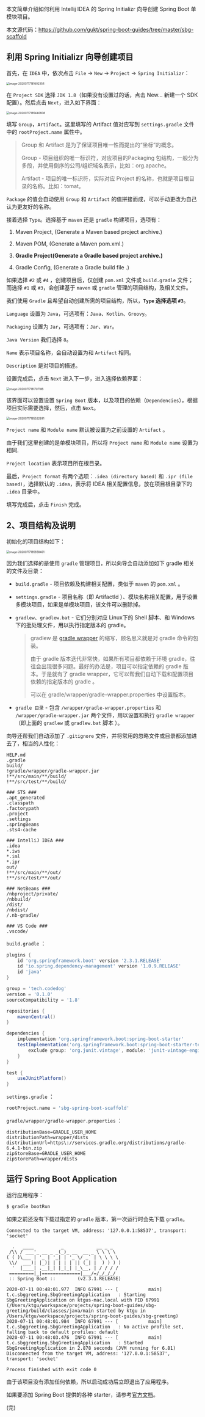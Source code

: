 

本文简单介绍如何利用 Intellij IDEA 的 Spring Initializr 向导创建 Spring Boot 单模块项目。

本文源代码：https://github.com/gukt/spring-boot-guides/tree/master/sbg-scaffold



## 利用 Spring Initializr 向导创建项目

首先，在 `IDEA` 中，依次点击 `File` -> `New` -> `Project` -> `Spring Initializr`：

<img src="https://raw.githubusercontent.com/gukt/images/master/github/images20200717184632.png" alt="image-20200717181602354" style="zoom:50%;" /> 

在 `Project SDK` 选择 `JDK 1.8`（如果没有设置过的话，点击 New... 新建一个 SDK 配置）。然后点击 `Next`，进入如下界面：

<img src="/Users/ktgu/Pictures/typora/image-20200717185440608.png" alt="image-20200717185440608" style="zoom:50%;" /> 

填写 `Group`，`Artifact`。这里填写的 Artifact 值对应写到 `settings.gradle` 文件中的 `rootProject.name` 属性中。

> Group 和 Artifact 是为了保证项目唯一性而提出的“坐标”的概念。
>
> Group - 项目组织的唯一标识符，对应项目的Packaging 包结构，一般分为多段，并使用倒序的公司/组织域名表示，比如：org.apache。
>
> Artifact - 项目的唯一标识符，实际对应 Project 的名称，也就是项目根目录的名称。比如：tomat。

`Package` 的值会自动使用 `Group` 和 `Artifact` 的值拼接而成，可以手动更改为自己认为更友好的名称。

接着选择 `Type`。选择基于 `maven` 还是 `gradle` 构建项目，选项有：

1. Maven Project, (Generate a Maven based project archive.)

2. Maven POM,  (Generate a Maven pom.xml.)

3. **Gradle Project(Generate a Gradle based project archive.)**

4. Gradle Config, (Generate a Gradle build file .)

如果选择 `#2` 或 `#4` ，创建项目后，仅创建 `pom.xml` 文件或 `build.gradle` 文件；而选择 `#1` 或 `#3`，会创建基于 `maven` 或 `gradle` 管理的项目结构，及相关文件。

我们使用 `Gradle` 且希望自动创建所需的项目结构，所以，**`Type` 选择选项 `#3`**。

`Language` 设置为 `Java`，可选项有：`Java`、`Kotlin`、`Groovy`。

`Packaging` 设置为 `Jar`，可选项有：`Jar`、`War`。

`Java Version` 我们选择 `8`。

`Name` 表示项目名称，会自动设置为和 `Artifact` 相同。

`Description` 是对项目的描述。

设置完成后，点击 `Next` 进入下一步，进入选择依赖界面：

<img src="https://raw.githubusercontent.com/gukt/images/master/github/images20200717184733.png" alt="image-20200717181707186" style="zoom: 50%;" /> 

该界面可以设置设置 `Spring Boot` 版本，以及项目的依赖（`Dependencies`），根据项目实际需要选择，然后，点击 `Next`。

<img src="/Users/ktgu/Pictures/typora/image-20200717185522691.png" alt="image-20200717185522691" style="zoom:50%;" /> 

`Project name` 和 `Module name` 默认被设置为之前设置的 `Artifact` 。

由于我们这里创建的是单模块项目，所以将 `Project name` 和 `Module name` 设置为相同.

`Project location` 表示项目所在根目录。

最后，`Project format` 有两个选项：`.idea (directory based)` 和 `.ipr (file based)`，选择默认的 `.idea`，表示将 IDEA 相关配置信息，放在项目根目录下的 `.idea` 目录中。

填写完成后，点击 `Finish` 完成。



## 2、项目结构及说明

初始化的项目结构如下：

<img src="/Users/ktgu/Pictures/typora/image-20200717185658401.png" alt="image-20200717185658401" style="zoom:50%;" /> 

因为我们选择的是使用 `gradle` 管理项目，所以向导会自动添加如下 gradle 相关的文件及目录：

- `build.gradle` - 项目依赖及构建相关配置，类似于 `maven` 的 `pom.xml` 。

- `settings.gradle`  - 项目名称（即 ArtifactId ）、模块名称相关配置，用于设置多模块项目，如果是单模块项目，该文件可以删除掉。

- `gradlew`、`gradlew.bat` - 它们分别对应 Linux下的 Shell 脚本、和 Windows 下的批处理文件，用以执行指定版本的 gradle。

  > gradlew 是 [gradle wrapper]() 的缩写，顾名思义就是对 gradle 命令的包装。
  >
  > 由于 gradle 版本迭代非常快，如果所有项目都依赖于环境 gradle，往往会出现很多问题。最好的办法是，项目可以指定依赖的 gradle 版本。于是就有了 gradle wrapper，它可以帮我们自动下载和配置项目依赖的指定版本的 gradle 。
  >
  > 可以在 gradle/wrapper/gradle-wrapper.properties 中设置版本。

- `gradle 目录` -  包含 `/wrapper/gradle-wrapper.properties` 和 `/wrapper/gradle-wrapper.jar` 两个文件，用以设置和执行 `gradle wrapper`（即上面的 `gradlew` 或 `gradlew.bat` 脚本 ）。

向导还帮我们自动添加了 `.gitignore` 文件，并将常用的忽略文件或目录都添加进去了，相当的人性化：

```
HELP.md
.gradle
build/
!gradle/wrapper/gradle-wrapper.jar
!**/src/main/**/build/
!**/src/test/**/build/

### STS ###
.apt_generated
.classpath
.factorypath
.project
.settings
.springBeans
.sts4-cache

### IntelliJ IDEA ###
.idea
*.iws
*.iml
*.ipr
out/
!**/src/main/**/out/
!**/src/test/**/out/

### NetBeans ###
/nbproject/private/
/nbbuild/
/dist/
/nbdist/
/.nb-gradle/

### VS Code ###
.vscode/
```

`build.gradle` ：

```groovy
plugins {
    id 'org.springframework.boot' version '2.3.1.RELEASE'
    id 'io.spring.dependency-management' version '1.0.9.RELEASE'
    id 'java'
}

group = 'tech.codedog'
version = '0.1.0'
sourceCompatibility = '1.8'

repositories {
    mavenCentral()
}

dependencies {
    implementation 'org.springframework.boot:spring-boot-starter'
    testImplementation('org.springframework.boot:spring-boot-starter-test') {
        exclude group: 'org.junit.vintage', module: 'junit-vintage-engine'
    }
}

test {
    useJUnitPlatform()
}

```

`settings.gradle` ：

```groovy
rootProject.name = 'sbg-spring-boot-scaffold'
```

`gradle/wrapper/gradle-wrapper.properties` ：

```properties
distributionBase=GRADLE_USER_HOME
distributionPath=wrapper/dists
distributionUrl=https\://services.gradle.org/distributions/gradle-6.4.1-bin.zip
zipStoreBase=GRADLE_USER_HOME
zipStorePath=wrapper/dists
```



## 运行 Spring Boot Application

运行应用程序：

```sh
$ gradle bootRun
```

如果之前还没有下载过指定的 `gradle` 版本，第一次运行时会先下载 `gradle`。

```properties
Connected to the target VM, address: '127.0.0.1:58537', transport: 'socket'

  .   ____          _            __ _ _
 /\\ / ___'_ __ _ _(_)_ __  __ _ \ \ \ \
( ( )\___ | '_ | '_| | '_ \/ _` | \ \ \ \
 \\/  ___)| |_)| | | | | || (_| |  ) ) ) )
  '  |____| .__|_| |_|_| |_\__, | / / / /
 =========|_|==============|___/=/_/_/_/
 :: Spring Boot ::        (v2.3.1.RELEASE)

2020-07-11 00:48:01.977  INFO 67991 --- [           main] t.c.sbggreeting.SbgGreetingApplication   : Starting SbgGreetingApplication on ktgus-mac.local with PID 67991 (/Users/ktgu/workspace/projects/spring-boot-guides/sbg-greeting/build/classes/java/main started by ktgu in /Users/ktgu/workspace/projects/spring-boot-guides/sbg-greeting)
2020-07-11 00:48:01.984  INFO 67991 --- [           main] t.c.sbggreeting.SbgGreetingApplication   : No active profile set, falling back to default profiles: default
2020-07-11 00:48:03.476  INFO 67991 --- [           main] t.c.sbggreeting.SbgGreetingApplication   : Started SbgGreetingApplication in 2.878 seconds (JVM running for 6.81)
Disconnected from the target VM, address: '127.0.0.1:58537', transport: 'socket'

Process finished with exit code 0
```

由于该项目没有添加任何依赖，所以启动成功后立即退出了应用程序。

如果要添加 Spring Boot 提供的各种 starter，请参考[官方文档](https://docs.spring.io/spring-boot/docs/current/reference/htmlsingle/#using-boot-starter)。



(完)

